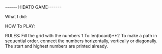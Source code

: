 ------ HIDATO GAME-------

What I did:

HOW To PLAY:

RULES:
Fill the grid with the numbers 1 To len(board)**2 To make a path in sequential order.
connect the numbers horizontally, vertically or diagonally.
The start and highest numbers are printed already.